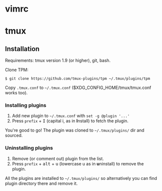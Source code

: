 # vimrc


# tmux

## Installation

Requirements: tmux version 1.9 (or higher), git, bash.

Clone TPM:

```shell
$ git clone https://github.com/tmux-plugins/tpm ~/.tmux/plugins/tpm
```

Copy `.tmux.conf` to `~/.tmux.conf` ($XDG_CONFIG_HOME/tmux/tmux.conf works too).

### Installing plugins

1. Add new plugin to `~/.tmux.conf` with `set -g @plugin '...'`
2. Press `prefix` + <kbd>I</kbd> (capital i, as in **I**nstall) to fetch the plugin.

You're good to go! The plugin was cloned to `~/.tmux/plugins/` dir and sourced.

### Uninstalling plugins

1. Remove (or comment out) plugin from the list.
2. Press `prefix` + <kbd>alt</kbd> + <kbd>u</kbd> (lowercase u as in **u**ninstall) to remove the plugin.

All the plugins are installed to `~/.tmux/plugins/` so alternatively you can
find plugin directory there and remove it.

